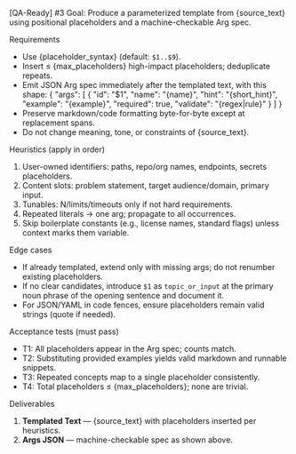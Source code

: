 [QA-Ready] #3
Goal: Produce a parameterized template from {source_text} using positional placeholders and a machine-checkable Arg spec.

Requirements

- Use {placeholder_syntax} (default: `$1..$9`).
- Insert ≤ {max_placeholders} high-impact placeholders; deduplicate repeats.
- Emit JSON Arg spec immediately after the templated text, with this shape:
    {
      "args": [
        { "id": "$1", "name": "{name}", "hint": "{short_hint}", "example": "{example}", "required": true, "validate": "{regex|rule}" }
      ]
    }
- Preserve markdown/code formatting byte-for-byte except at replacement spans.
- Do not change meaning, tone, or constraints of {source_text}.

Heuristics (apply in order)

1) User-owned identifiers: paths, repo/org names, endpoints, secrets placeholders.
2) Content slots: problem statement, target audience/domain, primary input.
3) Tunables: N/limits/timeouts only if not hard requirements.
4) Repeated literals → one arg; propagate to all occurrences.
5) Skip boilerplate constants (e.g., license names, standard flags) unless context marks them variable.

Edge cases

- If already templated, extend only with missing args; do not renumber existing placeholders.
- If no clear candidates, introduce `$1` as `topic_or_input` at the primary noun phrase of the opening sentence and document it.
- For JSON/YAML in code fences, ensure placeholders remain valid strings (quote if needed).

Acceptance tests (must pass)

- T1: All placeholders appear in the Arg spec; counts match.
- T2: Substituting provided examples yields valid markdown and runnable snippets.
- T3: Repeated concepts map to a single placeholder consistently.
- T4: Total placeholders ≤ {max_placeholders}; none are trivial.

Deliverables

1) **Templated Text** — {source_text} with placeholders inserted per heuristics.
2) **Args JSON** — machine-checkable spec as shown above.
